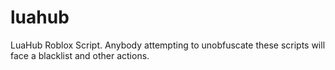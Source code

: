 # luahub
LuaHub Roblox Script.
Anybody attempting to unobfuscate these scripts will face a blacklist and other actions.

